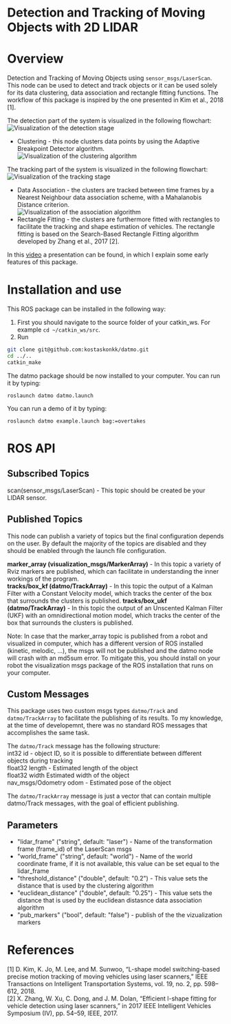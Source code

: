Detection and Tracking of Moving Objects with 2D LIDAR
========================================
# Overview 
Detection and Tracking of Moving Objects using `sensor_msgs/LaserScan`. This node can be used to detect and track objects or it can be used solely for its data clustering, data association and rectangle fitting functions. The workflow of this package is inspired by the one presented in Kim et al., 2018 [1]. 

The detection part of the system is visualized in the following flowchart:
![Visualization of the detection stage](https://github.com/kostaskonkk/datmo/raw/master/images/flowchart_detection.png)

* Clustering - this node clusters data points by using the Adaptive Breakpoint Detector algorithm.\
![Visualization of the clustering algorithm](https://github.com/kostaskonkk/datmo/raw/master/images/clustering.gif)

The tracking part of the system is visualized in the following flowchart:
![Visualization of the tracking stage](https://github.com/kostaskonkk/datmo/raw/master/images/flowchart_tracking.png)

* Data Association - the clusters are tracked between time frames by a Nearest Neighbour data association scheme, with a Mahalanobis Distance criterion.\
![Visualization of the association algorithm](https://github.com/kostaskonkk/datmo/raw/master/images/data_association.gif)
* Rectangle Fitting - the clusters are furthermore fitted with rectangles to facilitate the tracking and shape estimation of vehicles. The rectangle fitting is based on the Search-Based Rectangle Fitting algorithm developed by Zhang et al., 2017 [2].

In this [video](https://youtu.be/HfFZcYwsY3I?t=646) a presentation can be found, in which I explain some early features of this package.

# Installation and use
This ROS package can be installed in the following way:
1. First you should navigate to the source folder of your catkin_ws. For example `cd ~/catkin_ws/src`.
2. Run 
```sh
git clone git@github.com:kostaskonkk/datmo.git
cd ../..
catkin_make
```
The datmo package should be now installed to your computer. You can run it by typing:

```
roslaunch datmo datmo.launch
```
You can run a demo of it by typing:

```
roslaunch datmo example.launch bag:=overtakes
```
# ROS API
## Subscribed Topics
scan(sensor_msgs/LaserScan) - This topic should be created be your LIDAR sensor.

## Published Topics

This node can publish a variety of topics but the final configuration depends on the user. By default the majority of the topics are disabled and they should be enabled through the launch file configuration.

**marker_array (visualization_msgs/MarkerArray)** - In this topic a  variety of Rviz markers are published, which can facilitate in understanding the inner workings of the program.\
**tracks/box_kf (datmo/TrackArray)** - In this topic the  output of a Kalman Filter with a Constant Velocity model, which tracks the center of the box that surrounds the clusters is published.
**tracks/box_ukf (datmo/TrackArray)** - In this topic the output of an Unscented Kalman Filter (UKF) with an omnidirectional motion model, which tracks the center of the box that surrounds the clusters is published.

Note: In case that the marker_array topic is published from a robot and visualized in computer, which has a different version of ROS installed (kinetic, melodic, ...), the msgs will not be published and the datmo node will crash with an md5sum error. To mitigate this, you should install on your robot the visualization msgs package of the ROS installation that runs on your computer.

## Custom Messages

This package uses two custom msgs types `datmo/Track` and `datmo/TrackArray` to facilitate the publishing of its results. To my knowledge, at the time of developemnt, there was no standard ROS messages that accomplishes the same task. 

The `datmo/Track` message has the following structure:\
int32 id - object ID, so it is possible to differentiate between different objects during tracking\
float32 length - Estimated length of the object\
float32 width    Estimated width of the object\
nav_msgs/Odometry odom - Estimated pose of the object

The `datmo/TrackArray` message is just a vector that can contain multiple datmo/Track messages, with the goal of efficient publishing.

## Parameters

* "lidar_frame" ("string", default: "laser") - Name of the transformation frame (frame_id) of the LaserScan msgs
* "world_frame" ("string", default: "world") - Name of the world coordinate frame, if it is not available, this value can be set equal to the lidar_frame
* "threshold_distance" ("double", default: "0.2") - This value sets the distance that is used by the clustering algorithm
* "euclidean_distance" ("double", default: "0.25") - This value sets the distance that is used by the euclidean distasnce data association algorithm
* "pub_markers" ("bool", default: "false") - publish of the the vizualization markers

# References

[1] D. Kim, K. Jo, M. Lee, and M. Sunwoo, “L-shape model switching-based precise motion tracking of moving vehicles using laser scanners,” IEEE Transactions on Intelligent Transportation Systems, vol. 19, no. 2, pp. 598–612, 2018.\
[2] X. Zhang, W. Xu, C. Dong, and J. M. Dolan, “Efficient l-shape fitting for vehicle detection using laser scanners,” in 2017 IEEE Intelligent Vehicles Symposium (IV), pp. 54–59, IEEE, 2017.


